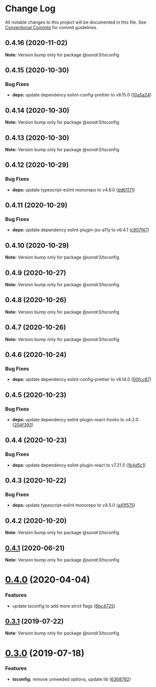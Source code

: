 # Change Log

All notable changes to this project will be documented in this file.
See [Conventional Commits](https://conventionalcommits.org) for commit guidelines.

## 0.4.16 (2020-11-02)

**Note:** Version bump only for package @sondr3/tsconfig





## 0.4.15 (2020-10-30)


### Bug Fixes

* **deps:** update dependency eslint-config-prettier to v6.15.0 ([10a5a24](https://github.com/sondr3/frontend-config/commit/10a5a2425f2c21d27e64fe4914c620cd70c6db7c))





## 0.4.14 (2020-10-30)

**Note:** Version bump only for package @sondr3/tsconfig





## 0.4.13 (2020-10-30)

**Note:** Version bump only for package @sondr3/tsconfig





## 0.4.12 (2020-10-29)


### Bug Fixes

* **deps:** update typescript-eslint monorepo to v4.6.0 ([dd61171](https://github.com/sondr3/frontend-config/commit/dd611711ca26d2f2a687513910602fe2f2e5bc3c))





## 0.4.11 (2020-10-29)


### Bug Fixes

* **deps:** update dependency eslint-plugin-jsx-a11y to v6.4.1 ([c907f47](https://github.com/sondr3/frontend-config/commit/c907f47cae26ea0b1c7eae3017d7e92c3993eda8))





## 0.4.10 (2020-10-29)

**Note:** Version bump only for package @sondr3/tsconfig





## 0.4.9 (2020-10-27)

**Note:** Version bump only for package @sondr3/tsconfig





## 0.4.8 (2020-10-26)

**Note:** Version bump only for package @sondr3/tsconfig





## 0.4.7 (2020-10-26)

**Note:** Version bump only for package @sondr3/tsconfig





## 0.4.6 (2020-10-24)


### Bug Fixes

* **deps:** update dependency eslint-config-prettier to v6.14.0 ([00fcc87](https://github.com/sondr3/frontend-config/commit/00fcc877acf4d208307149c76d4ff53cd0efea7f))





## 0.4.5 (2020-10-23)


### Bug Fixes

* **deps:** update dependency eslint-plugin-react-hooks to v4.2.0 ([204f393](https://github.com/sondr3/frontend-config/commit/204f39352dbe94902eccab790bf21faf3b0fda3a))





## 0.4.4 (2020-10-23)


### Bug Fixes

* **deps:** update dependency eslint-plugin-react to v7.21.5 ([1b4d5c1](https://github.com/sondr3/frontend-config/commit/1b4d5c17c7afa602da23e802d4da4b1f30a6ae83))





## 0.4.3 (2020-10-22)


### Bug Fixes

* **deps:** update typescript-eslint monorepo to v4.5.0 ([a41f575](https://github.com/sondr3/frontend-config/commit/a41f575d68087dcc19d9cac3102e068ac9d7bd92))





## 0.4.2 (2020-10-20)

**Note:** Version bump only for package @sondr3/tsconfig





## [0.4.1](https://github.com/sondr3/frontend-config/compare/@sondr3/tsconfig@0.4.0...@sondr3/tsconfig@0.4.1) (2020-06-21)

**Note:** Version bump only for package @sondr3/tsconfig

# [0.4.0](https://github.com/sondr3/frontend-config/compare/@sondr3/tsconfig@0.3.1...@sondr3/tsconfig@0.4.0) (2020-04-04)

### Features

- update tsconfig to add more strict flags ([6bc4725](https://github.com/sondr3/frontend-config/commit/6bc4725658da4b66455e22c594749b390da21a19))

## [0.3.1](https://github.com/sondr3/frontend-config/compare/@sondr3/tsconfig@0.3.0...@sondr3/tsconfig@0.3.1) (2019-07-22)

**Note:** Version bump only for package @sondr3/tsconfig

# [0.3.0](https://github.com/sondr3/frontend-config/compare/@sondr3/tsconfig@0.2.0...@sondr3/tsconfig@0.3.0) (2019-07-18)

### Features

- **tsconfig:** remove unneeded options, update lib ([6368782](https://github.com/sondr3/frontend-config/commit/6368782))
